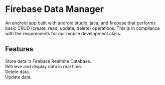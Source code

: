 # Firebase Data Manager
An android app built with android studio, java, and firebase that performs basic CRUD (create, read, update, delete) operations. This is in compliance with the requirements for our mobile development class. 

## Features  
Store data in Firebase Realtime Database.  
Retrieve and display data in real time.  
Delete data.  
Update data.  
